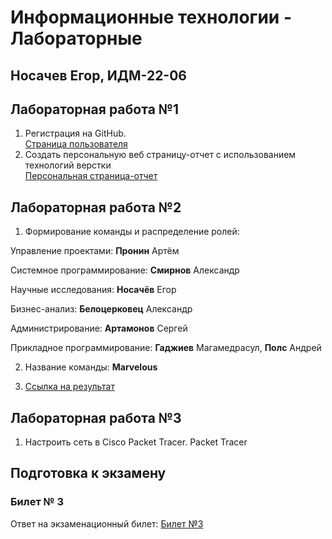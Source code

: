 # Информационные технологии - Лабораторные

## Носачев Егор, ИДМ-22-06

## Лабораторная работа №1

1.  Регистрация на GitHub.\
[Страница пользователя](https://github.com/egichcool)
2.  Создать персональную веб страницу-отчет с использованием технологий верстки\
[Персональная страница-отчет](https://egichcool.github.io/)

## Лабораторная работа №2

1. Формирование команды и распределение ролей:

Управление проектами: **Пронин** Артём

Системное программирование: **Смирнов** Александр

Научные исследования: **Носачёв** Егор

Бизнес-анализ: **Белоцерковец** Александр

Администрирование: **Артамонов** Сергей

Прикладное программирование: **Гаджиев** Магамедрасул, **Полс** Андрей

2. Название команды: **Marvelous**

3. [Ссылка на результат](https://github.com/mgcolossus/inet-2022-group-project)

## Лабораторная работа №3

1.  Настроить сеть в Сisco Packet Tracer. Packet Tracer

## Подготовка к экзамену
### Билет № 3

Ответ на экзаменационный билет: [Билет №3](https://github.com/stankin/inet-2022/wiki/exam03)
